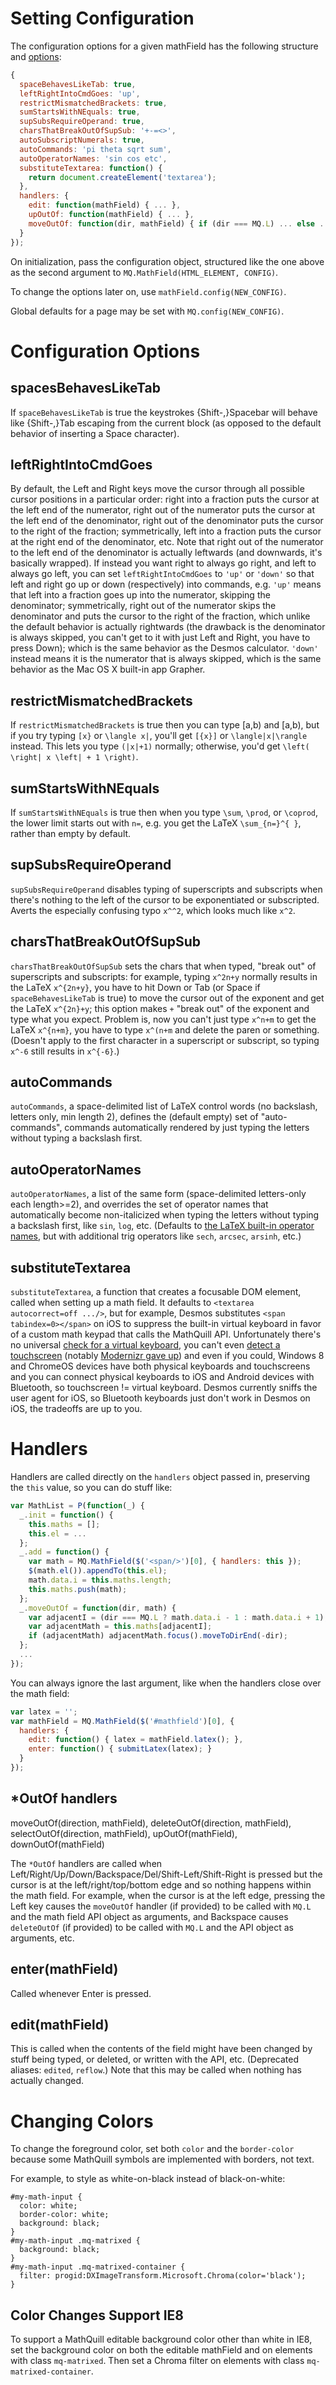 # Setting Configuration

The configuration options for a given mathField has the following structure and [options](http://mathquill.readthedocs.org/en/latest/Config/#configuration-options):
```js
{
  spaceBehavesLikeTab: true,
  leftRightIntoCmdGoes: 'up',
  restrictMismatchedBrackets: true,
  sumStartsWithNEquals: true,
  supSubsRequireOperand: true,
  charsThatBreakOutOfSupSub: '+-=<>',
  autoSubscriptNumerals: true,
  autoCommands: 'pi theta sqrt sum',
  autoOperatorNames: 'sin cos etc',
  substituteTextarea: function() {
    return document.createElement('textarea');
  },
  handlers: {
    edit: function(mathField) { ... },
    upOutOf: function(mathField) { ... },
    moveOutOf: function(dir, mathField) { if (dir === MQ.L) ... else ... }
  }
});
```

On initialization, pass the configuration object, structured like the one above as the second argument to `MQ.MathField(HTML_ELEMENT, CONFIG)`.

To change the options later on, use `mathField.config(NEW_CONFIG)`.

Global defaults for a page may be set with `MQ.config(NEW_CONFIG)`.

# Configuration Options

## spacesBehavesLikeTab

If `spaceBehavesLikeTab` is true the keystrokes {Shift-,}Spacebar will behave
like {Shift-,}Tab escaping from the current block (as opposed to the default
behavior of inserting a Space character).

## leftRightIntoCmdGoes

By default, the Left and Right keys move the cursor through all possible cursor
positions in a particular order: right into a fraction puts the cursor at the
left end of the numerator, right out of the numerator puts the cursor at the
left end of the denominator, right out of the denominator puts the cursor to the
right of the fraction; symmetrically, left into a fraction puts the cursor at
the right end of the denominator, etc. Note that right out of the numerator to
the left end of the denominator is actually leftwards (and downwards, it's
basically wrapped). If instead you want right to always go right, and left to
always go left, you can set `leftRightIntoCmdGoes` to `'up'` or `'down'` so that
left and right go up or down (respectively) into commands, e.g. `'up'` means
that left into a fraction goes up into the numerator, skipping the denominator;
symmetrically, right out of the numerator skips the denominator and puts the
cursor to the right of the fraction, which unlike the default behavior is
actually rightwards (the drawback is the denominator is always skipped, you
can't get to it with just Left and Right, you have to press Down); which is
the same behavior as the Desmos calculator. `'down'` instead means it is the
numerator that is always skipped, which is the same behavior as the Mac OS X
built-in app Grapher.

## restrictMismatchedBrackets

If `restrictMismatchedBrackets` is true then you can type [a,b) and [a,b), but
if you try typing `[x}` or `\langle x|`, you'll get `[{x}]` or
`\langle|x|\rangle` instead. This lets you type `(|x|+1)` normally; otherwise,
you'd get `\left( \right| x \left| + 1 \right)`.

## sumStartsWithNEquals

If `sumStartsWithNEquals` is true then when you type `\sum`, `\prod`, or
`\coprod`, the lower limit starts out with `n=`, e.g. you get the LaTeX
`\sum_{n=}^{ }`, rather than empty by default.

## supSubsRequireOperand

`supSubsRequireOperand` disables typing of superscripts and subscripts when
there's nothing to the left of the cursor to be exponentiated or subscripted.
Averts the especially confusing typo `x^^2`, which looks much like `x^2`.

## charsThatBreakOutOfSupSub

`charsThatBreakOutOfSupSub` sets the chars that when typed, "break out" of
superscripts and subscripts: for example, typing `x^2n+y` normally results in
the LaTeX `x^{2n+y}`, you have to hit Down or Tab (or Space if
`spaceBehavesLikeTab` is true) to move the cursor out of the exponent and get
the LaTeX `x^{2n}+y`; this option makes `+` "break out" of the exponent and
type what you expect. Problem is, now you can't just type `x^n+m` to get the
LaTeX `x^{n+m}`, you have to type `x^(n+m` and delete the paren or something.
(Doesn't apply to the first character in a superscript or subscript, so typing
`x^-6` still results in `x^{-6}`.)

## autoCommands

`autoCommands`, a space-delimited list of LaTeX control words (no backslash,
letters only, min length 2), defines the (default empty) set of "auto-commands",
commands automatically rendered by just typing the letters without typing a
backslash first.

## autoOperatorNames

`autoOperatorNames`, a list of the same form (space-delimited letters-only each
length>=2), and overrides the set of operator names that automatically become
non-italicized when typing the letters without typing a backslash first, like
`sin`, `log`, etc. (Defaults to [the LaTeX built-in operator names](http://latex.wikia.com/wiki/List_of_LaTeX_symbols#Named_operators:_sin.2C_cos.2C_etc.), but
with additional trig operators like `sech`, `arcsec`, `arsinh`, etc.)

## substituteTextarea

`substituteTextarea`, a function that creates a focusable DOM element, called
when setting up a math field. It defaults to `<textarea autocorrect=off .../>`,
but for example, Desmos substitutes `<span tabindex=0></span>` on iOS to
suppress the built-in virtual keyboard in favor of a custom math keypad that
calls the MathQuill API. Unfortunately there's no universal [check for a virtual
keyboard](http://stackoverflow.com/q/2593139/362030), you can't even [detect a touchscreen](http://www.stucox.com/blog/you-cant-detect-a-touchscreen/) (notably
[Modernizr gave up](https://github.com/Modernizr/Modernizr/issues/548)) and even if you could, Windows 8 and ChromeOS
devices have both physical keyboards and touchscreens and you can connect
physical keyboards to iOS and Android devices with Bluetooth, so touchscreen !=
virtual keyboard. Desmos currently sniffs the user agent for iOS, so Bluetooth
keyboards just don't work in Desmos on iOS, the tradeoffs are up to you.

# Handlers

Handlers are called directly on the `handlers` object passed in, preserving the `this` value, so you can do stuff like:
```js
var MathList = P(function(_) {
  _.init = function() {
    this.maths = [];
    this.el = ...
  };
  _.add = function() {
    var math = MQ.MathField($('<span/>')[0], { handlers: this });
    $(math.el()).appendTo(this.el);
    math.data.i = this.maths.length;
    this.maths.push(math);
  };
  _.moveOutOf = function(dir, math) {
    var adjacentI = (dir === MQ.L ? math.data.i - 1 : math.data.i + 1);
    var adjacentMath = this.maths[adjacentI];
    if (adjacentMath) adjacentMath.focus().moveToDirEnd(-dir);
  };
  ...
});
```

You can always ignore the last argument, like when the handlers close over the math field:
```js
var latex = '';
var mathField = MQ.MathField($('#mathfield')[0], {
  handlers: {
    edit: function() { latex = mathField.latex(); },
    enter: function() { submitLatex(latex); }
  }
});
```

## *OutOf handlers

moveOutOf(direction, mathField), deleteOutOf(direction, mathField), selectOutOf(direction, mathField), upOutOf(mathField), downOutOf(mathField)

The `*OutOf` handlers are called when Left/Right/Up/Down/Backspace/Del/Shift-Left/Shift-Right is pressed but the cursor is at the left/right/top/bottom edge and so nothing happens within the math field. For example, when the cursor is at the left edge, pressing the Left key causes the `moveOutOf` handler (if
provided) to be called with `MQ.L` and the math field API object as arguments, and Backspace causes `deleteOutOf` (if provided) to be called with `MQ.L` and the API object as arguments, etc.

## enter(mathField)

Called whenever Enter is pressed.

## edit(mathField)

This is called when the contents of the field might have been changed by stuff being typed, or deleted, or written with the API, etc. (Deprecated aliases: `edited`, `reflow`.) Note that this may be called when nothing has actually changed.

# Changing Colors

To change the foreground color, set both `color` and the `border-color` because some MathQuill symbols are implemented with borders, not text.

For example, to style as white-on-black instead of black-on-white:

    #my-math-input {
      color: white;
      border-color: white;
      background: black;
    }
    #my-math-input .mq-matrixed {
      background: black;
    }
    #my-math-input .mq-matrixed-container {
      filter: progid:DXImageTransform.Microsoft.Chroma(color='black');
    }

## Color Changes Support IE8

To support a MathQuill editable background color other than white in IE8, set the background color on both the editable mathField and on elements with class `mq-matrixed`. Then set a Chroma filter on elements with class `mq-matrixed-container`.
